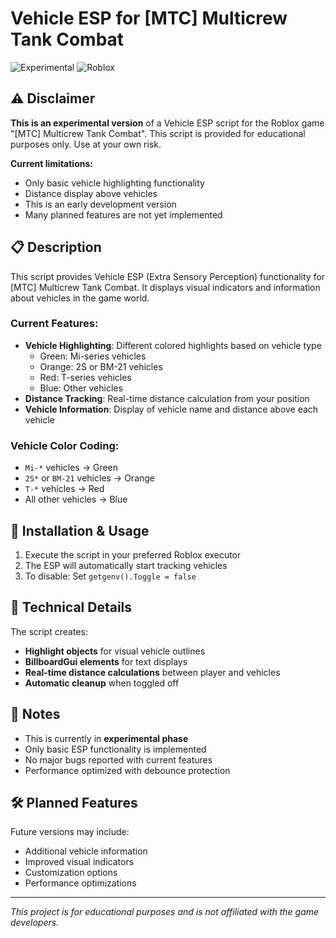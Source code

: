 # Vehicle ESP for [MTC] Multicrew Tank Combat

![Experimental](https://img.shields.io/badge/Status-Experimental-orange)
![Roblox](https://img.shields.io/badge/Platform-Roblox-blue)

## ⚠️ Disclaimer

**This is an experimental version** of a Vehicle ESP script for the Roblox game "[MTC] Multicrew Tank Combat". This script is provided for educational purposes only. Use at your own risk.

**Current limitations:**
- Only basic vehicle highlighting functionality
- Distance display above vehicles
- This is an early development version
- Many planned features are not yet implemented

## 📋 Description

This script provides Vehicle ESP (Extra Sensory Perception) functionality for [MTC] Multicrew Tank Combat. It displays visual indicators and information about vehicles in the game world.

### Current Features:
- **Vehicle Highlighting**: Different colored highlights based on vehicle type
  - Green: Mi-series vehicles
  - Orange: 2S or BM-21 vehicles  
  - Red: T-series vehicles
  - Blue: Other vehicles
- **Distance Tracking**: Real-time distance calculation from your position
- **Vehicle Information**: Display of vehicle name and distance above each vehicle

### Vehicle Color Coding:
- `Mi-*` vehicles → Green
- `2S*` or `BM-21` vehicles → Orange  
- `T-*` vehicles → Red
- All other vehicles → Blue

## 🚀 Installation & Usage

1. Execute the script in your preferred Roblox executor
2. The ESP will automatically start tracking vehicles
3. To disable: Set `getgenv().Toggle = false`

## 🔧 Technical Details

The script creates:
- **Highlight objects** for visual vehicle outlines
- **BillboardGui elements** for text displays
- **Real-time distance calculations** between player and vehicles
- **Automatic cleanup** when toggled off

## 📝 Notes

- This is currently in **experimental phase**
- Only basic ESP functionality is implemented
- No major bugs reported with current features
- Performance optimized with debounce protection

## 🛠️ Planned Features

Future versions may include:
- Additional vehicle information
- Improved visual indicators
- Customization options
- Performance optimizations

---

*This project is for educational purposes and is not affiliated with the game developers.*
